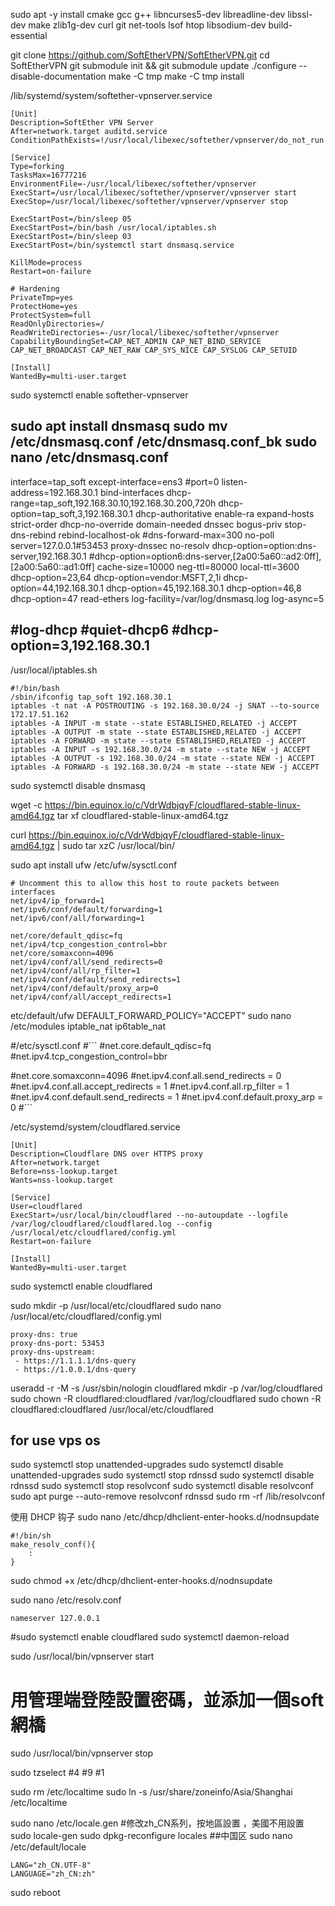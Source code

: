 sudo apt -y install cmake gcc g++ libncurses5-dev libreadline-dev libssl-dev make zlib1g-dev curl git net-tools lsof htop libsodium-dev build-essential

git clone https://github.com/SoftEtherVPN/SoftEtherVPN.git
cd SoftEtherVPN
git submodule init && git submodule update
./configure --disable-documentation
make -C tmp
make -C tmp install

/lib/systemd/system/softether-vpnserver.service
```
[Unit]
Description=SoftEther VPN Server
After=network.target auditd.service
ConditionPathExists=!/usr/local/libexec/softether/vpnserver/do_not_run

[Service]
Type=forking
TasksMax=16777216
EnvironmentFile=-/usr/local/libexec/softether/vpnserver
ExecStart=/usr/local/libexec/softether/vpnserver/vpnserver start
ExecStop=/usr/local/libexec/softether/vpnserver/vpnserver stop

ExecStartPost=/bin/sleep 05
ExecStartPost=/bin/bash /usr/local/iptables.sh
ExecStartPost=/bin/sleep 03
ExecStartPost=/bin/systemctl start dnsmasq.service

KillMode=process
Restart=on-failure

# Hardening
PrivateTmp=yes
ProtectHome=yes
ProtectSystem=full
ReadOnlyDirectories=/
ReadWriteDirectories=-/usr/local/libexec/softether/vpnserver
CapabilityBoundingSet=CAP_NET_ADMIN CAP_NET_BIND_SERVICE CAP_NET_BROADCAST CAP_NET_RAW CAP_SYS_NICE CAP_SYSLOG CAP_SETUID

[Install]
WantedBy=multi-user.target

```

sudo systemctl enable softether-vpnserver

sudo apt install dnsmasq
sudo mv /etc/dnsmasq.conf /etc/dnsmasq.conf_bk
sudo nano /etc/dnsmasq.conf
--------------------------------------------------------------------------
interface=tap_soft
except-interface=ens3
#port=0
listen-address=192.168.30.1
bind-interfaces
dhcp-range=tap_soft,192.168.30.10,192.168.30.200,720h
dhcp-option=tap_soft,3,192.168.30.1
dhcp-authoritative
enable-ra
expand-hosts
strict-order
dhcp-no-override
domain-needed
dnssec
bogus-priv
stop-dns-rebind
rebind-localhost-ok
#dns-forward-max=300
no-poll
server=127.0.0.1#53453
proxy-dnssec
no-resolv
dhcp-option=option:dns-server,192.168.30.1
#dhcp-option=option6:dns-server,[2a00:5a60::ad2:0ff],[2a00:5a60::ad1:0ff]
cache-size=10000
neg-ttl=80000
local-ttl=3600
dhcp-option=23,64
dhcp-option=vendor:MSFT,2,1i
dhcp-option=44,192.168.30.1
dhcp-option=45,192.168.30.1
dhcp-option=46,8
dhcp-option=47
read-ethers
log-facility=/var/log/dnsmasq.log
log-async=5

#log-dhcp
#quiet-dhcp6
#dhcp-option=3,192.168.30.1
-------------------------------------------------------------------------------------

/usr/local/iptables.sh
```
#!/bin/bash
/sbin/ifconfig tap_soft 192.168.30.1
iptables -t nat -A POSTROUTING -s 192.168.30.0/24 -j SNAT --to-source 172.17.51.162
iptables -A INPUT -m state --state ESTABLISHED,RELATED -j ACCEPT
iptables -A OUTPUT -m state --state ESTABLISHED,RELATED -j ACCEPT
iptables -A FORWARD -m state --state ESTABLISHED,RELATED -j ACCEPT
iptables -A INPUT -s 192.168.30.0/24 -m state --state NEW -j ACCEPT
iptables -A OUTPUT -s 192.168.30.0/24 -m state --state NEW -j ACCEPT
iptables -A FORWARD -s 192.168.30.0/24 -m state --state NEW -j ACCEPT
```

sudo systemctl disable dnsmasq

wget -c https://bin.equinox.io/c/VdrWdbjqyF/cloudflared-stable-linux-amd64.tgz
tar xf cloudflared-stable-linux-amd64.tgz

curl https://bin.equinox.io/c/VdrWdbjqyF/cloudflared-stable-linux-amd64.tgz | sudo tar xzC /usr/local/bin/

sudo apt install ufw
/etc/ufw/sysctl.conf
```
# Uncomment this to allow this host to route packets between interfaces
net/ipv4/ip_forward=1
net/ipv6/conf/default/forwarding=1
net/ipv6/conf/all/forwarding=1

net/core/default_qdisc=fq
net/ipv4/tcp_congestion_control=bbr
net/core/somaxconn=4096
net/ipv4/conf/all/send_redirects=0
net/ipv4/conf/all/rp_filter=1
net/ipv4/conf/default/send_redirects=1
net/ipv4/conf/default/proxy_arp=0
net/ipv4/conf/all/accept_redirects=1
```
etc/default/ufw
DEFAULT_FORWARD_POLICY="ACCEPT"
sudo nano /etc/modules
iptable_nat
ip6table_nat

#/etc/sysctl.conf
#```
#net.core.default_qdisc=fq
#net.ipv4.tcp_congestion_control=bbr

#net.core.somaxconn=4096
#net.ipv4.conf.all.send_redirects = 0
#net.ipv4.conf.all.accept_redirects = 1
#net.ipv4.conf.all.rp_filter = 1
#net.ipv4.conf.default.send_redirects = 1
#net.ipv4.conf.default.proxy_arp = 0
#```


/etc/systemd/system/cloudflared.service
```
[Unit]
Description=Cloudflare DNS over HTTPS proxy
After=network.target
Before=nss-lookup.target
Wants=nss-lookup.target

[Service]
User=cloudflared
ExecStart=/usr/local/bin/cloudflared --no-autoupdate --logfile /var/log/cloudflared/cloudflared.log --config /usr/local/etc/cloudflared/config.yml
Restart=on-failure

[Install]
WantedBy=multi-user.target
```
sudo systemctl enable cloudflared

sudo mkdir -p /usr/local/etc/cloudflared
sudo nano /usr/local/etc/cloudflared/config.yml
```
proxy-dns: true
proxy-dns-port: 53453
proxy-dns-upstream:
 - https://1.1.1.1/dns-query
 - https://1.0.0.1/dns-query
 ```
 
 useradd -r -M -s /usr/sbin/nologin cloudflared
 mkdir -p /var/log/cloudflared
 sudo chown -R cloudflared:cloudflared /var/log/cloudflared
 sudo chown -R cloudflared:cloudflared /usr/local/etc/cloudflared
 
 ## for use vps os
 
sudo systemctl stop unattended-upgrades
sudo systemctl disable unattended-upgrades
sudo systemctl stop rdnssd
sudo systemctl disable rdnssd
sudo systemctl stop resolvconf
sudo systemctl disable resolvconf
sudo apt purge --auto-remove resolvconf rdnssd
sudo rm -rf /lib/resolvconf

使用 DHCP 钩子
sudo nano /etc/dhcp/dhclient-enter-hooks.d/nodnsupdate
```
#!/bin/sh
make_resolv_conf(){
    :
}
```
sudo chmod +x /etc/dhcp/dhclient-enter-hooks.d/nodnsupdate

sudo nano /etc/resolv.conf
```
nameserver 127.0.0.1
```
#sudo systemctl enable cloudflared
sudo systemctl daemon-reload

sudo /usr/local/bin/vpnserver start
# 用管理端登陸設置密碼，並添加一個soft網橋
sudo /usr/local/bin/vpnserver stop

sudo tzselect
#4
#9
#1

sudo rm /etc/localtime
sudo ln -s /usr/share/zoneinfo/Asia/Shanghai /etc/localtime

sudo nano /etc/locale.gen
#修改zh_CN系列，按地區設置 ，美國不用設置 
sudo locale-gen
sudo dpkg-reconfigure locales
##中国区
sudo nano /etc/default/locale
```
LANG="zh_CN.UTF-8"
LANGUAGE="zh_CN:zh"
```

sudo reboot



